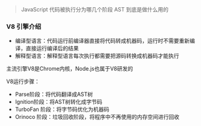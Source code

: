 > JavaScript 代码被执行分为哪几个阶段
> AST 到底是做什么用的

### V8 引擎介绍
+ 编译型语言：代码运行前编译器直接将代码转成机器码，运行时不需要重新编译，直接运行编译后的结果
+ 解释型语言：解释型语言每次执行都需要把源码转换成机器码才能执行

主流引擎V8是Chrome内核，Node.js也属于V8研发的

V8运行步骤：
+ Parse阶段：将代码翻译成AST树
+ Ignition阶段：将AST树转化成字节码
+ TurboFan 阶段：将字节码优化为机器码
+ Orinoco 阶段：垃圾回收阶段，将程序中不再使用的内存空间进行回收